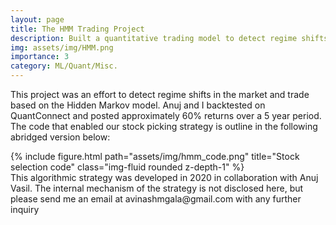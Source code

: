 ```yaml
---
layout: page
title: The HMM Trading Project
description: Built a quantitative trading model to detect regime shifts using Hidden Markov Models with Anuj Vasil
img: assets/img/HMM.png
importance: 3
category: ML/Quant/Misc.
---
```


This project was an effort to detect regime shifts in the market and trade based on the Hidden Markov model. Anuj and I backtested on QuantConnect and posted approximately 60% returns over a 5 year period. The code that enabled our stock picking strategy is outline in the following abridged version below:

<div class="row">
    <div class="col-sm mt-6 mt-md-0">
        {% include figure.html path="assets/img/hmm_code.png" title="Stock selection code" class="img-fluid rounded z-depth-1" %}
    </div>
</div>
<div class="caption">
    This algorithmic strategy was developed in 2020 in collaboration with Anuj Vasil. The internal mechanism of the strategy is not disclosed here, but please send me an email at avinashmgala@gmail.com with any further inquiry
</div>
